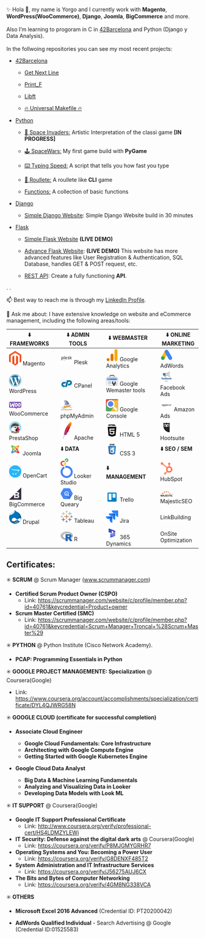 ✨ Hola 👋, my name is Yorgo and I currently work with <b>Magento</b>, <b>WordPress(WooCommerce)</b>, <b>Django</b>, <b>Joomla</b>, <b>BigCommerce</b> and more.<br /><br />
Also I’m learning to progoram in C in <a href="https://www.42barcelona.com/">42Barcelona</a> and Python (Django y Data Analysis). <br /><br />In the follwoing repositories you can see my most recent projects:

  - <a href="https://github.com/yorgopetsas/42Barcelona" />42Barcelona</a>
  
    - <a href="https://github.com/yorgopetsas/42Barcelona/tree/master/get_next_line">Get Next Line</a>

    - <a href="https://github.com/yorgopetsas/42Barcelona/tree/master/printf">Print_F</a>

    - <a href="https://github.com/yorgopetsas/42Barcelona/tree/master/libft">Libft</a>

    - <a href="https://github.com/yorgopetsas/42Barcelona/tree/master/MAKE">🔥 Universal Makefile 🔥</a>

  - <a href="https://github.com/yorgopetsas/Python"> Python</a>
    - <a href="https://github.com/yorgopetsas/Python/tree/main/SpaceInvaders">👾 Space Invaders:</a> Artistic Interpretation of the classi game <b>[IN PROGRESS]</b>
    - <a href="https://github.com/yorgopetsas/Python/tree/main/SpaceWars">🕹️ SpaceWars:</a> My first game build with <b>PyGame</b>

    - <a href="https://github.com/yorgopetsas/Python/tree/main/TypingSpeed">⌨️ Typing Speed:</a> A script that tells you how fast you type

    - <a href="https://github.com/yorgopetsas/Python/tree/main/roullete">🎰 Roullete:</a> A roullete like <b>CLI</b> game

    - <a href="https://github.com/yorgopetsas/Python/tree/main/functions">Functions:</a> A collection of basic functions

  - <a href="https://github.com/yorgopetsas/Django">Django</a>
    - <a href="https://github.com/yorgopetsas/Python/tree/main/django/simple-website">Simple Django Website</a>: Simple Django Website build in 30 minutes

  - <a href="https://github.com/yorgopetsas/Python/tree/main/Flask">Flask</a>
    - <a href="https://github.com/yorgopetsas/Python/tree/main/Flask/Simple%20Flask%20Website">Simple Flask Website</a> <b>(LIVE DEMO)</b>

    - <a href="https://github.com/yorgopetsas/Python/tree/main/Flask/advanced-flask-website">Advance Flask Website</a>: <b>(LIVE DEMO)</b> This website has more advanced features like User Registration & Authentication, SQL Database, handles GET & POST request, etc.

    - <a href="https://github.com/yorgopetsas/Python/tree/main/Flask/rest-api">REST API</a>: Create a fully functioning <b>API</b>.

.
.

📫 Best way to reach me is through my <a href="https://www.linkedin.com/in/yorgopetsas/" target="_blank" >LinkedIn Profile</a>.

💬 Ask me about: I have extensive knowledge on website and eCommerce management, including the following areas/tools:

| ⬇️ FRAMEWORKS    | | ⬇️ ADMIN TOOLS   | |  ⬇️ WEBMASTER            | | ⬇️ ONLINE MARKETING       |
| ------------- |-|---------------|-|-----------------------|-|------------------------|
| ![logo-magento]  Magento       ||![logo-plesk]  Plesk      || ![logo-analytics]  Google Analytics     || ![logo-adwords]  AdWords                | 
| ![logo-wp]  WordPress     || ![logo-cp]  CPanel        || ![logo-webmaster]  Google Wemaster tools ||![logo-facebook]  Facebook Ads |
| ![logo-woocommerce]  WooCommerce   || ![logo-phpmyadmin]  phpMyAdmin     || ![logo-search]  Google Console        || ![logo-amazon]  Amazon Ads  |
| ![logo-presta]  PrestaShop    || ![logo-apache]  Apache        || ![logo-html]  HTML 5                || ![logo-hootsuite]  Hootsuite              |
| ![logo-joomla] Joomla        || <b>⬇️ DATA </b>   || ![logo-css]  CSS 3                 || <b>⬇️ SEO / SEM </b>     |
| ![logo-opencart]  OpenCart      || ![logo-looker]  Looker Studio || <b>⬇️ MANAGEMENT </b>     || ![logo-hubspot]  HubSpot               |
| ![logo-big-commerce]  BigCommerce   || ![logo-bigquery]  Big Queary    || ![logo-trello]  Trello               || ![logo-majestic]  MajesticSEO            |
| ![logo-drupal]  Drupal       || ![logo-tableau]  Tableau       || ![logo-jira]  Jira                  || LinkBuilding           |
|               || ![logo-r]  R             || ![logo-dynamics]  365 Dynamics          || OnSite Optimization    |

<!-- - ⚡ Hobbies: Snowboarding, Longboarding, Teknu. -->

[logo-magento]: https://github.com/yorgopetsas/yorgopetsas/blob/main/Assets/magento.png
[logo-adwords]: https://github.com/yorgopetsas/yorgopetsas/blob/main/Assets/adwords.png
[logo-analytics]: https://github.com/yorgopetsas/yorgopetsas/blob/main/Assets/analytics.png
[logo-apache]: https://github.com/yorgopetsas/yorgopetsas/blob/main/Assets/apache.png
[logo-big-commerce]: https://github.com/yorgopetsas/yorgopetsas/blob/main/Assets/big-commerce.png
[logo-bigquery]: https://github.com/yorgopetsas/yorgopetsas/blob/main/Assets/bigquery.png
[logo-cp]: https://github.com/yorgopetsas/yorgopetsas/blob/main/Assets/cp.png
[logo-css]: https://github.com/yorgopetsas/yorgopetsas/blob/main/Assets/css.png
[logo-drupal]: https://github.com/yorgopetsas/yorgopetsas/blob/main/Assets/drupal.png
[logo-dynamics]: https://github.com/yorgopetsas/yorgopetsas/blob/main/Assets/dynamics.png
[logo-hootsuite]: https://github.com/yorgopetsas/yorgopetsas/blob/main/Assets/hootsuite.jpeg
[logo-html]: https://github.com/yorgopetsas/yorgopetsas/blob/main/Assets/html.png
[logo-hubspot]: https://github.com/yorgopetsas/yorgopetsas/blob/main/Assets/hubspot.png
[logo-jira]: https://github.com/yorgopetsas/yorgopetsas/blob/main/Assets/jira.png
[logo-joomla]: https://github.com/yorgopetsas/yorgopetsas/blob/main/Assets/joomla.png
[logo-looker]: https://github.com/yorgopetsas/yorgopetsas/blob/main/Assets/looker.png
[logo-majestic]: https://github.com/yorgopetsas/yorgopetsas/blob/main/Assets/majestic.png
[logo-opencart]: https://github.com/yorgopetsas/yorgopetsas/blob/main/Assets/opencart.png
[logo-phpmyadmin]: https://github.com/yorgopetsas/yorgopetsas/blob/main/Assets/phpmyadmin.jpeg
[logo-plesk]: https://github.com/yorgopetsas/yorgopetsas/blob/main/Assets/plesk.png
[logo-presta]: https://github.com/yorgopetsas/yorgopetsas/blob/main/Assets/presta.png
[logo-r]: https://github.com/yorgopetsas/yorgopetsas/blob/main/Assets/r.jpeg
[logo-woocommerce]: https://github.com/yorgopetsas/yorgopetsas/blob/main/Assets/woocommerce.png
[logo-trello]: https://github.com/yorgopetsas/yorgopetsas/blob/main/Assets/trello-logo.png
[logo-wp]: https://github.com/yorgopetsas/yorgopetsas/blob/main/Assets/wp.png
[logo-amazon]: https://github.com/yorgopetsas/yorgopetsas/blob/main/Assets/amazon.png
[logo-facebook]: https://github.com/yorgopetsas/yorgopetsas/blob/main/Assets/facebook-ads.png
[logo-search]: https://github.com/yorgopetsas/yorgopetsas/blob/main/Assets/seach-console.png
[logo-tableau]: https://github.com/yorgopetsas/yorgopetsas/blob/main/Assets/tableau.png
[logo-webmaster]: https://github.com/yorgopetsas/yorgopetsas/blob/main/Assets/webmaster-tools.png

## Certificates:
  
  ✳️  <b>SCRUM</b> @ Scrum Manager (www.scrummanager.com) 
  - <b>Certified Scrum Product Owner (CSPO)</b> 
    - Link: https://scrummanager.com/website/c/profile/member.php?id=40761&keycredential=Product+owner
  - <b>Scrum Master Certified (SMC)</b>
    - Link: https://scrummanager.com/website/c/profile/member.php?id=40761&keycredential=Scrum+Manager+Troncal+%28Scrum+Master%29

  ✳️ <b>PYTHON</b> @ Python Institute (Cisco Network Academy).
  - <b>PCAP: Programming Essentials in Python</b>
   
  ✳️ <b>GOOGLE PROJECT MANAGEMENTE: Specialization</b> @ Coursera(Google)
  - Link: https://www.coursera.org/account/accomplishments/specialization/certificate/DYL4QJWRG58N
  
  ✳️ <b>GOOGLE CLOUD (certificate for successful completion)</b>
  - <b>Associate Cloud Engineer</b>
    - <b>Google Cloud Fundamentals: Core Infrastructure</b>
    - <b>Architecting with Google Compute Engine</b>
    - <b>Getting Started with Google Kubernetes Engine</b>

  - <b>Google Cloud Data Analyst</b>
    - <b>Big Data & Machine Learning Fundamentals</b>
    - <b>Analyzing and Visualizing Data in Looker</b>
    - <b>Developing Data Models with Look ML</b>

  ✳️ <b>IT SUPPORT</b> @ Coursera(Google)
  - <b>Google IT Support Professional Certificate</b> 
    - Link: http://www.coursera.org/verify/professional-cert/HS4LDMZYLEWj
  - <b>IT Security: Defense against the digital dark arts</b> @ Coursera(Google)
    - Link: https://coursera.org/verify/P8MJGMYGRHR7
  - <b>Operating Systems and You: Becoming a Power User</b>
    - Link: https://coursera.org/verify/G8DENXF485T2
  - <b>System Administration and IT Infrastructure Services</b>
    - Link: https://coursera.org/verify/J56275AUJ6CX
  - <b>The Bits and Bytes of Computer Networking</b>
    - Link: https://coursera.org/verify/4GM8NG338VCA
 
  ✳️ <b>OTHERS</b> 
  - <b>Microsoft Excel 2016 Advanced</b> (Credential ID: PT20200042) 

  - <b>AdWords Qualified Individual</b> - Search Advertising @ Google (Credential ID:01525583)
